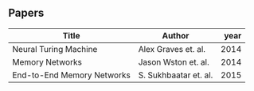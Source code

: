 ## Papers

| Title                                                        | Author                              | year |
| ------------------------------------------------------------ | ----------------------------------- | ---: |
|Neural Turing Machine                                         | Alex Graves et. al.                         | 2014 |
|Memory Networks                                               | Jason Wston   et. al.                       | 2014 |
|End-to-End Memory Networks                                      | S. Sukhbaatar   et. al.                       | 2015 |

